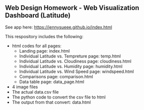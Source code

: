 ## Web Design Homework - Web Visualization Dashboard (Latitude)

See app here: https://jennysueee.github.io/index.html

This respository includes the following:

* html codes for all pages:
  * Landing page: index.html
  * Individual Latitude vs. Tempreture page: temp.html
  * Individual Latitude vs. Cloudiness page: cloudiness.html
  * Individual Latitude vs. Humidity page: humidity.html
  * Individual Latitude vs. Wind Speed page: windspeed.html
  * Comparisons page: comparison.html
  * Data table page: data_page.html
* 4 image files
* The actual data.csv file
* The python code to convert the csv file to html
* The output from that convert: data.html

